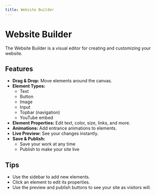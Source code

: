 ```yaml
---
title: Website Builder
---
```


# Website Builder

The Website Builder is a visual editor for creating and customizing your website.

## Features

- **Drag & Drop:** Move elements around the canvas.
- **Element Types:**
  - Text
  - Button
  - Image
  - Input
  - Topbar (navigation)
  - YouTube embed
- **Element Properties:** Edit text, color, size, links, and more.
- **Animations:** Add entrance animations to elements.
- **Live Preview:** See your changes instantly.
- **Save & Publish:**
  - Save your work at any time
  - Publish to make your site live

## Tips
- Use the sidebar to add new elements.
- Click an element to edit its properties.
- Use the preview and publish buttons to see your site as visitors will. 